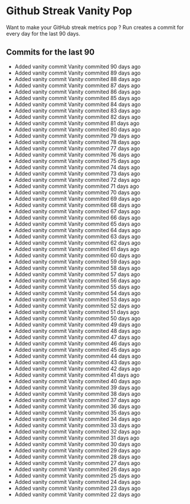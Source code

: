 # Github Streak Vanity Pop

Want to make your GitHub streak metrics pop ?
Run 
creates a commit for every day for the last 90 days.

## Commits for the last 90

- Added vanity commit Vanity commited 90 days ago
- Added vanity commit Vanity commited 89 days ago
- Added vanity commit Vanity commited 88 days ago
- Added vanity commit Vanity commited 87 days ago
- Added vanity commit Vanity commited 86 days ago
- Added vanity commit Vanity commited 85 days ago
- Added vanity commit Vanity commited 84 days ago
- Added vanity commit Vanity commited 83 days ago
- Added vanity commit Vanity commited 82 days ago
- Added vanity commit Vanity commited 81 days ago
- Added vanity commit Vanity commited 80 days ago
- Added vanity commit Vanity commited 79 days ago
- Added vanity commit Vanity commited 78 days ago
- Added vanity commit Vanity commited 77 days ago
- Added vanity commit Vanity commited 76 days ago
- Added vanity commit Vanity commited 75 days ago
- Added vanity commit Vanity commited 74 days ago
- Added vanity commit Vanity commited 73 days ago
- Added vanity commit Vanity commited 72 days ago
- Added vanity commit Vanity commited 71 days ago
- Added vanity commit Vanity commited 70 days ago
- Added vanity commit Vanity commited 69 days ago
- Added vanity commit Vanity commited 68 days ago
- Added vanity commit Vanity commited 67 days ago
- Added vanity commit Vanity commited 66 days ago
- Added vanity commit Vanity commited 65 days ago
- Added vanity commit Vanity commited 64 days ago
- Added vanity commit Vanity commited 63 days ago
- Added vanity commit Vanity commited 62 days ago
- Added vanity commit Vanity commited 61 days ago
- Added vanity commit Vanity commited 60 days ago
- Added vanity commit Vanity commited 59 days ago
- Added vanity commit Vanity commited 58 days ago
- Added vanity commit Vanity commited 57 days ago
- Added vanity commit Vanity commited 56 days ago
- Added vanity commit Vanity commited 55 days ago
- Added vanity commit Vanity commited 54 days ago
- Added vanity commit Vanity commited 53 days ago
- Added vanity commit Vanity commited 52 days ago
- Added vanity commit Vanity commited 51 days ago
- Added vanity commit Vanity commited 50 days ago
- Added vanity commit Vanity commited 49 days ago
- Added vanity commit Vanity commited 48 days ago
- Added vanity commit Vanity commited 47 days ago
- Added vanity commit Vanity commited 46 days ago
- Added vanity commit Vanity commited 45 days ago
- Added vanity commit Vanity commited 44 days ago
- Added vanity commit Vanity commited 43 days ago
- Added vanity commit Vanity commited 42 days ago
- Added vanity commit Vanity commited 41 days ago
- Added vanity commit Vanity commited 40 days ago
- Added vanity commit Vanity commited 39 days ago
- Added vanity commit Vanity commited 38 days ago
- Added vanity commit Vanity commited 37 days ago
- Added vanity commit Vanity commited 36 days ago
- Added vanity commit Vanity commited 35 days ago
- Added vanity commit Vanity commited 34 days ago
- Added vanity commit Vanity commited 33 days ago
- Added vanity commit Vanity commited 32 days ago
- Added vanity commit Vanity commited 31 days ago
- Added vanity commit Vanity commited 30 days ago
- Added vanity commit Vanity commited 29 days ago
- Added vanity commit Vanity commited 28 days ago
- Added vanity commit Vanity commited 27 days ago
- Added vanity commit Vanity commited 26 days ago
- Added vanity commit Vanity commited 25 days ago
- Added vanity commit Vanity commited 24 days ago
- Added vanity commit Vanity commited 23 days ago
- Added vanity commit Vanity commited 22 days ago
